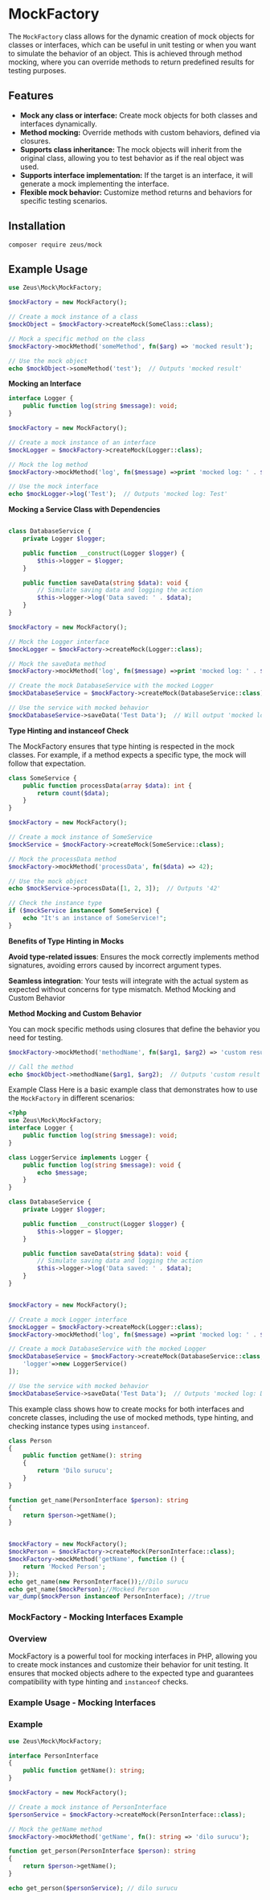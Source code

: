 # MockFactory

The `MockFactory` class allows for the dynamic creation of mock objects for classes or interfaces, which can be useful in unit testing or when you want to simulate the behavior of an object. This is achieved through method mocking, where you can override methods to return predefined results for testing purposes.

## Features

- **Mock any class or interface:** Create mock objects for both classes and interfaces dynamically.
- **Method mocking:** Override methods with custom behaviors, defined via closures.
- **Supports class inheritance:** The mock objects will inherit from the original class, allowing you to test behavior as if the real object was used.
- **Supports interface implementation:** If the target is an interface, it will generate a mock implementing the interface.
- **Flexible mock behavior:** Customize method returns and behaviors for specific testing scenarios.

## Installation
```console
composer require zeus/mock
```

## Example Usage

```php
use Zeus\Mock\MockFactory;

$mockFactory = new MockFactory();

// Create a mock instance of a class
$mockObject = $mockFactory->createMock(SomeClass::class);

// Mock a specific method on the class
$mockFactory->mockMethod('someMethod', fn($arg) => 'mocked result');

// Use the mock object
echo $mockObject->someMethod('test');  // Outputs 'mocked result'
```

**Mocking an Interface**

```php
interface Logger {
    public function log(string $message): void;
}

$mockFactory = new MockFactory();

// Create a mock instance of an interface
$mockLogger = $mockFactory->createMock(Logger::class);

// Mock the log method
$mockFactory->mockMethod('log', fn($message) =>print 'mocked log: ' . $message);

// Use the mock interface
echo $mockLogger->log('Test');  // Outputs 'mocked log: Test'

```
**Mocking a Service Class with Dependencies**
```php

class DatabaseService {
    private Logger $logger;

    public function __construct(Logger $logger) {
        $this->logger = $logger;
    }

    public function saveData(string $data): void {
        // Simulate saving data and logging the action
        $this->logger->log('Data saved: ' . $data);
    }
}

$mockFactory = new MockFactory();

// Mock the Logger interface
$mockLogger = $mockFactory->createMock(Logger::class);

// Mock the saveData method
$mockFactory->mockMethod('log', fn($message) =>print 'mocked log: ' . $message);

// Create the mock DatabaseService with the mocked Logger
$mockDatabaseService = $mockFactory->createMock(DatabaseService::class);

// Use the service with mocked behavior
$mockDatabaseService->saveData('Test Data');  // Will output 'mocked log: Data saved: Test Data'

```

**Type Hinting and instanceof Check**

The MockFactory ensures that type hinting is respected in the mock classes.
For example, if a method expects a specific type, the mock will follow that expectation.
```php
class SomeService {
    public function processData(array $data): int {
        return count($data);
    }
}

$mockFactory = new MockFactory();

// Create a mock instance of SomeService
$mockService = $mockFactory->createMock(SomeService::class);

// Mock the processData method
$mockFactory->mockMethod('processData', fn($data) => 42);

// Use the mock object
echo $mockService->processData([1, 2, 3]);  // Outputs '42'

// Check the instance type
if ($mockService instanceof SomeService) {
    echo "It's an instance of SomeService!";
}

```

**Benefits of Type Hinting in Mocks**

**Avoid type-related issues**: Ensures the mock correctly implements method signatures, avoiding errors caused by incorrect argument types.

**Seamless integration**: Your tests will integrate with the actual system as expected without concerns for type mismatch.
Method Mocking and Custom Behavior

**Method Mocking and Custom Behavior**

You can mock specific methods using closures that define the behavior you need for testing.
```php
$mockFactory->mockMethod('methodName', fn($arg1, $arg2) => 'custom result');

// Call the method
echo $mockObject->methodName($arg1, $arg2);  // Outputs 'custom result'

```

Example Class
Here is a basic example class that demonstrates how to use the `MockFactory` in different scenarios:

```php
<?php
use Zeus\Mock\MockFactory;
interface Logger {
    public function log(string $message): void;
}

class LoggerService implements Logger {
    public function log(string $message): void {
        echo $message;
    }
}

class DatabaseService {
    private Logger $logger;

    public function __construct(Logger $logger) {
        $this->logger = $logger;
    }

    public function saveData(string $data): void {
        // Simulate saving data and logging the action
        $this->logger->log('Data saved: ' . $data);
    }
}


$mockFactory = new MockFactory();

// Create a mock Logger interface
$mockLogger = $mockFactory->createMock(Logger::class);
$mockFactory->mockMethod('log', fn($message) =>print 'mocked log: ' . $message);

// Create a mock DatabaseService with the mocked Logger
$mockDatabaseService = $mockFactory->createMock(DatabaseService::class,[
    'logger'=>new LoggerService()
]);

// Use the service with mocked behavior
$mockDatabaseService->saveData('Test Data');  // Outputs 'mocked log: Data saved: Test Data'


```
This example class shows how to create mocks for both interfaces and concrete classes, including the use of mocked methods, 
type hinting, and checking instance types using `instanceof`.

```php
class Person
{
    public function getName(): string
    {
        return 'Dilo surucu';
    }
}

function get_name(PersonInterface $person): string
{
    return $person->getName();
}


$mockFactory = new MockFactory();
$mockPerson = $mockFactory->createMock(PersonInterface::class);
$mockFactory->mockMethod('getName', function () {
    return 'Mocked Person';
});
echo get_name(new PersonInterface());//Dilo surucu
echo get_name($mockPerson);//Mocked Person
var_dump($mockPerson instanceof PersonInterface); //true
```
### MockFactory - Mocking Interfaces Example

### Overview

MockFactory is a powerful tool for mocking interfaces in PHP, allowing you to create mock instances and customize their behavior for unit testing. It ensures that mocked objects adhere to the expected type and guarantees compatibility with type hinting and `instanceof` checks.

### Example Usage - Mocking Interfaces

### Example

```php
use Zeus\Mock\MockFactory;

interface PersonInterface
{
    public function getName(): string;
}

$mockFactory = new MockFactory();

// Create a mock instance of PersonInterface
$personService = $mockFactory->createMock(PersonInterface::class);

// Mock the getName method
$mockFactory->mockMethod('getName', fn(): string => 'dilo surucu');

function get_person(PersonInterface $person): string
{
    return $person->getName();
}

echo get_person($personService); // dilo surucu
```